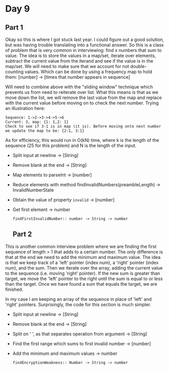 # Day 9
## Part 1

Okay so this is where I got stuck last year. I could figure out a good solution, but was having trouble translating into a functional answer. So this is a class of problem that is very common in interviewing: find x numbers that sum to value. The idea is to store the values in a map/set, iterate over elements, subtract the current value from the iterand and see if the value is in the map/set. We will need to make sure that we account for not double-counting values. Which can be done by using a frequency map to hold them: [number] -> [times that number appears in sequence]

Will need to combine above with the "sliding window" technique which prevents us from need to reiterate over list. What this means is that as we move down the list, we will remove the last value from the map and replace with the current value before moving on to check the next number. Trying an illustration here:
```
Sequence: 1->2->3->4->5->6
Current: 3, map: {1: 1,2: 1}
Check to see if 3-1 is in map (it is). Before moving onto next number we update the map to be: {2:1, 3:1}
```

As for efficiency, this would run in O(kN) time, where k is the length of the sequence (25 for this problem) and N is the length of the input. 

* Split input at newline -> [String]
* Remove blank at the end -> [String]
* Map elements to parseInt -> [number]
* Reduce elements with method findInvalidNumbers(preambleLength) -> InvalidNumberState
* Obtain the value of property `invalid` -> [number]
* Get first element -> number

  `findFirstInvalidNumber:: number -> String -> number`

  ## Part 2 
This is another common interview problem where we are finding the first sequence of length > 1 that adds to a certain number. The only difference is that at the end we need to add the minimum and maximum value. The idea is that we keep track of a 'left' pointer (index num), a 'right' pointer (index num), and the sum. Then we iterate over the array, adding the current value to the sequence (i.e. moving 'right' pointer). If the new sum is greater than target, we move the 'left' pointer to the right until the sum is equal to or less than the target. Once we have found a sum that equals the target, we are finished.

In my case I am keeping an array of the sequence in place of 'left' and 'right' pointers. Surprisingly, the code for this section is much simpler.

* Split input at newline -> [String]
* Remove blank at the end -> [String]
* Split on ' ', as that separates operation from argument -> [String]
* Find the first range which sums to first invalid number -> [number]
* Add the minimum and maximum values -> number

  `findEncryptionWeakness:: Number -> String -> number`
